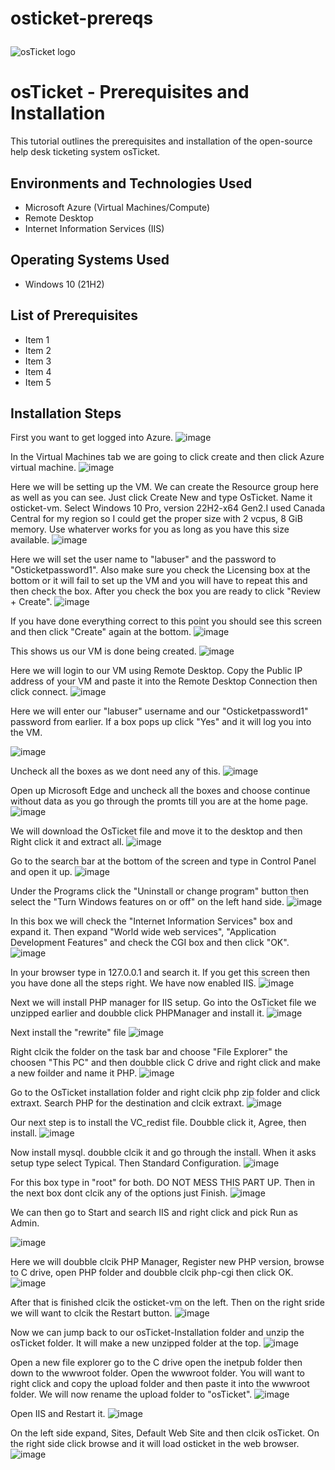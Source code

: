 # osticket-prereqs<p align="center">
<img src="https://i.imgur.com/Clzj7Xs.png" alt="osTicket logo"/>
</p>

<h1>osTicket - Prerequisites and Installation</h1>
This tutorial outlines the prerequisites and installation of the open-source help desk ticketing system osTicket.<br />

<h2>Environments and Technologies Used</h2>

- Microsoft Azure (Virtual Machines/Compute)
- Remote Desktop
- Internet Information Services (IIS)

<h2>Operating Systems Used </h2>

- Windows 10</b> (21H2)

<h2>List of Prerequisites</h2>

- Item 1
- Item 2
- Item 3
- Item 4
- Item 5

<h2>Installation Steps</h2>

First you want to get logged into Azure.
![image](https://github.com/user-attachments/assets/5aecbd81-e2d4-4aed-8a5b-8f141cb63143)

In the Virtual Machines tab we are going to click create and then click Azure virtual machine.
![image](https://github.com/user-attachments/assets/f1b2affd-d8d0-484d-8b29-d769aeda4403)

Here we will be setting up the VM. We can create the Resource group here as well as you can see. Just click Create New and type OsTicket. Name it osticket-vm. Select Windows 10 Pro, version 22H2-x64 Gen2.I used Canada Central for my region so I could get the proper size with 2 vcpus, 8 GiB memory. Use whaterver works for you as long as you have this size available.
![image](https://github.com/user-attachments/assets/056168fa-71cc-4b90-9b15-7c870a2ac362)

Here we will set the user name to "labuser" and the password to "Osticketpassword1". Also make sure you check the Licensing box at the bottom or it will fail to set up the VM and you will have to repeat this and then check the box. After you check the box you are ready to click "Review + Create".
![image](https://github.com/user-attachments/assets/dab0a60c-e45f-4b25-8348-15b6daedec3e)

If you have done everything correct to this point you should see this screen and then click "Create" again at the bottom.
![image](https://github.com/user-attachments/assets/0e62da97-d65f-4b33-9ce0-c3e9c9d74c04)

This shows us our VM is done being created.
![image](https://github.com/user-attachments/assets/e2449139-2969-4e35-b46c-6cc901b20671)

Here we will login to our VM using Remote Desktop. Copy the Public IP address of your VM and paste it into the Remote Desktop Connection then click connect.
![image](https://github.com/user-attachments/assets/45d80d62-1246-4b40-b332-9ff7df54c0ac)

Here we will enter our "labuser" username and our "Osticketpassword1" password from earlier. If a box pops up click "Yes" and it will log you into the VM.

![image](https://github.com/user-attachments/assets/9b50fc03-3c2b-4130-b9c7-458f6edc1e1b)

Uncheck all the boxes as we dont need any of this.
![image](https://github.com/user-attachments/assets/d9e0a197-e6fd-4a04-b302-fb5cc1b7d9e8)

Open up Microsoft Edge and uncheck all the boxes and choose continue without data as you go through the promts till you are at the home page.
![image](https://github.com/user-attachments/assets/ca2e661a-f6f9-4e17-a2a6-505092b584ee)

We will download the OsTicket file and move it to the desktop and then Right click it and extract all.
![image](https://github.com/user-attachments/assets/7454b164-6993-4ff5-9008-4eeacd7388d2)

Go to the search bar at the bottom of the screen and type in Control Panel and open it up.
![image](https://github.com/user-attachments/assets/ad26b9ee-341d-45b9-8ca4-e5c13daa4925)

Under the Programs click the "Uninstall or change program" button then select the "Turn Windows features on or off" on the left hand side.
![image](https://github.com/user-attachments/assets/9b297f21-73aa-4f0c-af34-a0f282cfa26a)

In this box we will check the "Internet Information Services" box and expand it. Then expand "World wide web services", "Application Development Features" and check the CGI box and then click "OK".
![image](https://github.com/user-attachments/assets/d1121268-33db-4727-ab80-8e05834a4a83)

In your browser type in 127.0.0.1 and search it. If you get this screen then you have done all the steps right. We have now enabled IIS.
![image](https://github.com/user-attachments/assets/92c0d3e8-84db-431e-9660-0f706c81e166)

Next we will install PHP manager for IIS setup. Go into the OsTicket file we unzipped earlier and doubble click PHPManager and install it.
![image](https://github.com/user-attachments/assets/743ebd9d-229f-4ef4-a7e4-bf6b9dc94722)

Next install the "rewrite" file
![image](https://github.com/user-attachments/assets/1869d263-a155-4365-bf44-a08d721cc004)

Right clcik the folder on the task bar and choose "File Explorer" the choosen "This PC" and then doubble click C drive and right click and make a new foilder and name it PHP.
![image](https://github.com/user-attachments/assets/8893b940-8d89-42dd-91f3-798d4539cbe0)

Go to the OsTicket installation folder and right clcik php zip folder and click extraxt. Search PHP for the destination and clcik extraxt.
![image](https://github.com/user-attachments/assets/0aeba5a5-03e7-4a07-8ecb-634edd48b83b)

Our next step is to install the VC_redist file. Doubble click it, Agree, then install.
![image](https://github.com/user-attachments/assets/5925fc06-1885-497d-8027-5e33787f0bcc)

Now install mysql. doubble clcik it and go through the install. When it asks setup type select Typical. Then Standard Configuration.
![image](https://github.com/user-attachments/assets/5915f6b0-9f7c-4081-9396-e908960d73c4)

For this box type in "root" for both. DO NOT MESS THIS PART UP. Then in the next box dont clcik any of the options just Finish.
![image](https://github.com/user-attachments/assets/02a7df1f-9001-4146-97e4-2d81194d818c)

We can then go to Start and search IIS and right click and pick Run as Admin.

![image](https://github.com/user-attachments/assets/bc906c60-aa55-445c-922a-f4373b8ec5d8)

Here we will doubble clcik PHP Manager, Register new PHP version, browse to C drive, open PHP folder and doubble clcik php-cgi then click OK.
![image](https://github.com/user-attachments/assets/589cb4d6-310d-49a4-a350-c5cab425a420)

After that is finished clcik the osticket-vm on the left. Then on the right sride we will want to clcik the Restart button.
![image](https://github.com/user-attachments/assets/a62905d0-1590-4b4e-8581-0d2de5d4a7d8)

Now we can jump back to our osTicket-Installation folder and unzip the osTicket folder. It will make a new unzipped folder at the top.
![image](https://github.com/user-attachments/assets/ace7d65c-8dc4-49d8-b722-8db186a93e9c)

Open a new file explorer go to the C drive open the inetpub folder then down to the wwwroot folder. Open the wwwroot folder. You will want to right click and copy the upload folder and then paste it into the wwwroot folder. We will now rename the upload folder to "osTicket".
![image](https://github.com/user-attachments/assets/0bf7ec66-df91-4e7e-b8e6-ec63eabd36dc)

Open IIS and Restart it.
![image](https://github.com/user-attachments/assets/02b5c7c8-aa4f-4c77-9741-9440e09c68eb)

On the left side expand, Sites, Default Web Site and then clcik osTicket. On the right side click browse and it will load osticket in the web browser.
![image](https://github.com/user-attachments/assets/cda7a728-fb1d-4dda-804d-13096c646de8)

